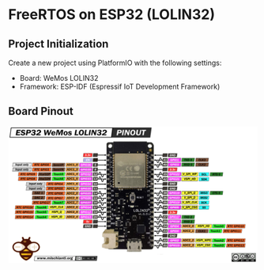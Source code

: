 # FreeRTOS on ESP32 (LOLIN32)

## Project Initialization

Create a new project using PlatformIO with the following settings:

- Board: WeMos LOLIN32
- Framework: ESP-IDF (Espressif IoT Development Framework)


## Board Pinout

![](assets/esp32-lolin32.png)
